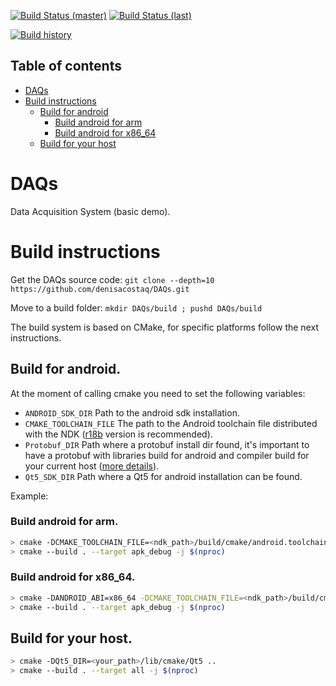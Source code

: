 [![Build Status (master)](https://img.shields.io/travis/com/denisacostaq/DAQs/master.svg?label=Build%20Status%20%28master%29)](https://api.travis-ci.com/denisacostaq/DAQs)
[![Build Status (last)](https://img.shields.io/travis/com/denisacostaq/DAQs.svg?label=Build%20Status%20%28last%29)](https://travis-ci.com/denisacostaq/DAQs/pull_requests)

[![Build history](https://buildstats.info/travisci/chart/denisacostaq/DAQs?showStats=true)](https://travis-ci.com/denisacostaq/DAQs/builds)

## Table of contents

<!-- MarkdownTOC levels="1,2,3" autolink="true" bracket="round" -->

- [DAQs](#daqs)
- [Build instructions](#build-instructions)
  - [Build for android](#build-for-android)
    - [Build android for arm](#build-android-for-arm)
    - [Build android for x86_64](#build-android-for-x86_64)
  - [Build for your host](#build-for-your-host)

<!-- /MarkdownTOC -->

# DAQs
Data Acquisition System (basic demo).

# Build instructions

Get the DAQs source code:
`git clone --depth=10 https://github.com/denisacostaq/DAQs.git`

Move to a build folder:
`mkdir DAQs/build ; pushd DAQs/build`

The build system is based on CMake, for specific platforms follow the next instructions.

## Build for android.

At the moment of calling cmake you need to set the following variables:

 - `ANDROID_SDK_DIR` Path to the android sdk installation.
 - `CMAKE_TOOLCHAIN_FILE` The path to the Android toolchain file distributed with the NDK ([r18b](https://dl.google.com/android/repository/android-ndk-r18b-linux-x86_64.zip) version is recommended).
 - `Protobuf_DIR` Path where a protobuf install dir found, it's important to have a protobuf with libraries build for android and compiler build for your current host ([more details](https://github.com/denisacostaq/DAQs/wiki/Protobuf)).
 - `Qt5_SDK_DIR` Path where a Qt5 for android installation can be found.

Example:

### Build android for arm.

```bash
> cmake -DCMAKE_TOOLCHAIN_FILE=<ndk_path>/build/cmake/android.toolchain.cmake -DProtobuf_DIR=<protobuf_install_dir>/lib/cmake/protobuf -DQt5SDK_DIR=<your_path> -DANDROID_SDK_DIR=<your_path> ..
> cmake --build . --target apk_debug -j $(nproc)
```

### Build android for x86_64.

```bash
> cmake -DANDROID_ABI=x86_64 -DCMAKE_TOOLCHAIN_FILE=<ndk_path>/build/cmake/android.toolchain.cmake -DProtobuf_DIR=<protobuf_install_dir>/lib/cmake/protobuf -DQt5SDK_DIR=<your_path> -DANDROID_SDK_DIR=<your_path> ..
> cmake --build . --target apk_debug -j $(nproc)
```


## Build for your host.

```bash
> cmake -DQt5_DIR=<your_path>/lib/cmake/Qt5 ..
> cmake --build . --target all -j $(nproc)
```
